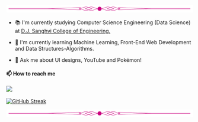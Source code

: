 <!-- Header border -->
<img src="assets/line_divider_color.png" alt="topDivider">

<!-- Brief Description -->
- 📚 I'm currently studying Computer Science Engineering (Data Science) at [D.J. Sanghvi College of Engineering.](https://www.djsce.ac.in/)
  
- 🌱 I'm currently learning Machine Learning, Front-End Web Development and Data Structures-Algorithms.
  
- 💬 Ask me about UI designs, YouTube and Pokémon!
  
#### 📫 How to reach me 
<a href="mailto:samarth.tumdi@gmail.com"> <img src="https://img.icons8.com/fluent/48/000000/gmail.png" width="3.5%"/>

<!-- Stats -->
[![GitHub Streak](https://streak-stats.demolab.com?user=Skyoxima&theme=radical&border_radius=20&fire=FFD600)](https://git.io/streak-stats)


<!-- Footer border -->
<img src="assets/line_divider_color.png" alt="topDivider">